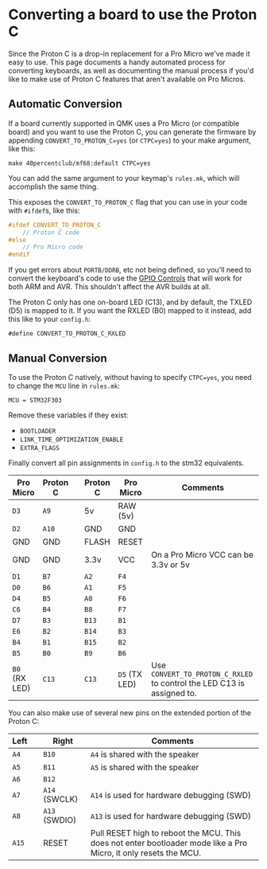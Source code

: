 # Converting a board to use the Proton C

Since the Proton C is a drop-in replacement for a Pro Micro we've made it easy to use. This page documents a handy automated process for converting keyboards, as well as documenting the manual process if you'd like to make use of Proton C features that aren't available on Pro Micros.

## Automatic Conversion

If a board currently supported in QMK uses a Pro Micro (or compatible board) and you want to use the Proton C, you can generate the firmware by appending `CONVERT_TO_PROTON_C=yes` (or `CTPC=yes`) to your make argument, like this:

    make 40percentclub/mf68:default CTPC=yes

You can add the same argument to your keymap's `rules.mk`, which will accomplish the same thing.

This exposes the `CONVERT_TO_PROTON_C` flag that you can use in your code with `#ifdef`s, like this:

```c
#ifdef CONVERT_TO_PROTON_C
    // Proton C code
#else
    // Pro Micro code
#endif
```

If you get errors about `PORTB/DDRB`, etc not being defined, so you'll need to convert the keyboard's code to use the [GPIO Controls](internals_gpio_control.md) that will work for both ARM and AVR. This shouldn't affect the AVR builds at all.

The Proton C only has one on-board LED (C13), and by default, the TXLED (D5) is mapped to it. If you want the RXLED (B0) mapped to it instead, add this like to your `config.h`:

    #define CONVERT_TO_PROTON_C_RXLED

## Manual Conversion

To use the Proton C natively, without having to specify `CTPC=yes`, you need to change the `MCU` line in `rules.mk`:

```
MCU = STM32F303
```

Remove these variables if they exist:

* `BOOTLOADER`
* `LINK_TIME_OPTIMIZATION_ENABLE`
* `EXTRA_FLAGS`

Finally convert all pin assignments in `config.h` to the stm32 equivalents.

| Pro Micro | Proton C | | Proton C | Pro Micro | Comments |
|-----------|----------|-|----------|-----------|----------|
| `D3` | `A9` | | 5v | RAW (5v) |
| `D2` | `A10` | | GND | GND |
| GND | GND | | FLASH | RESET |
| GND | GND | | 3.3v | VCC | On a Pro Micro VCC can be 3.3v or 5v |
| `D1` | `B7` | | `A2` | `F4` |
| `D0` | `B6` | | `A1` | `F5` |
| `D4` | `B5` | | `A0` | `F6` |
| `C6` | `B4` | | `B8` | `F7` |
| `D7` | `B3` | | `B13` | `B1` |
| `E6` | `B2` | | `B14` | `B3` |
| `B4` | `B1` | | `B15` | `B2` |
| `B5` | `B0` | | `B9` | `B6` |
| `B0` (RX LED) | `C13` | | `C13` | `D5` (TX LED) | Use `CONVERT_TO_PROTON_C_RXLED` to control the LED C13 is assigned to.

You can also make use of several new pins on the extended portion of the Proton C:

| Left | | Right | Comments |
|------|-|-------|----------|
| `A4` | | `B10` | `A4` is shared with the speaker |
| `A5` | | `B11` | `A5` is shared with the speaker |
| `A6` | | `B12` | |
| `A7` | | `A14` (SWCLK) | `A14` is used for hardware debugging (SWD) |
| `A8` | | `A13` (SWDIO) | `A13` is used for hardware debugging (SWD) |
| `A15` | | RESET | Pull RESET high to reboot the MCU. This does not enter bootloader mode like a Pro Micro, it only resets the MCU. |
